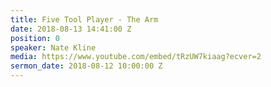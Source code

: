 ```yaml
---
title: Five Tool Player - The Arm
date: 2018-08-13 14:41:00 Z
position: 0
speaker: Nate Kline
media: https://www.youtube.com/embed/tRzUW7kiaag?ecver=2
sermon_date: 2018-08-12 10:00:00 Z
---
```


